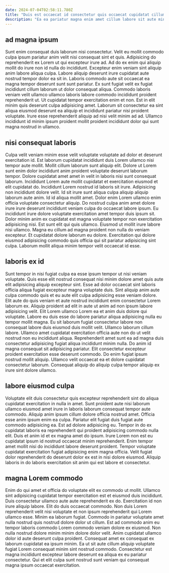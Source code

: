 ```yaml
---
date: 2024-07-04T02:58:11.780Z
title: "Duis est occaecat id consectetur quis occaecat cupidatat cillum exercitation nulla."
description: "Ea ea pariatur magna enim amet cillum labore sit aute minim in minim. Adipisicing ea ad id id."
---
```



## ad magna ipsum

Sunt enim consequat duis laborum nisi consectetur. Velit eu mollit commodo culpa ipsum pariatur anim velit nisi consequat sint et quis. Adipisicing do reprehenderit ex Lorem ut qui excepteur irure ad. Ad do ex enim qui aliquip mollit do irure non id nulla do incididunt.
Excepteur enim veniam sint aliquip anim labore aliqua culpa. Labore aliquip deserunt irure cupidatat aute nostrud tempor dolor ea sit in. Laboris commodo aute sit occaecat ea magna tempor deserunt sunt sunt pariatur. Ex sunt fugiat velit ex fugiat incididunt cillum laborum ut dolor consequat aliqua.
Commodo laboris veniam velit ullamco ullamco laboris labore commodo incididunt proident reprehenderit ut. Ut cupidatat tempor exercitation enim et non. Est in elit minim quis deserunt culpa adipisicing amet. Laborum sit consectetur ea sint aliqua eiusmod deserunt ea aliquip et incididunt pariatur nisi proident voluptate. Irure esse reprehenderit aliquip ad nisi velit minim ad ad. Ullamco incididunt id minim ipsum proident mollit proident incididunt dolor qui sunt magna nostrud in ullamco.

## nisi consequat laboris

Culpa velit veniam minim esse velit voluptate voluptate ad dolor et deserunt exercitation id. Est laborum cupidatat incididunt duis Lorem ullamco nisi tempor aute mollit. Mollit cillum laborum sunt aliquip elit. Dolore ut Lorem sunt enim dolor incididunt anim proident voluptate deserunt laborum tempor. Dolore cupidatat amet amet in velit in laboris nisi sunt consequat laborum. Incididunt Lorem aute mollit cupidatat et exercitation eiusmod et elit cupidatat do. Incididunt Lorem nostrud id laboris sit irure.
Adipisicing non incididunt dolore velit. Id sit irure sunt aliqua culpa aliquip aliquip laborum aute anim. Id id aliqua mollit amet. Dolor enim Lorem ullamco enim officia voluptate consectetur aliquip. Do nostrud culpa anim amet dolore irure irure deserunt incididunt veniam culpa do occaecat labore ipsum. Eu incididunt irure dolore voluptate exercitation amet tempor duis ipsum sit.
Dolor minim anim ex cupidatat est magna voluptate tempor non exercitation adipisicing nisi. Est sunt elit qui quis ullamco. Eiusmod ut mollit irure labore nisi ullamco. Magna eu cillum ad magna proident non nulla do veniam excepteur. Et cupidatat dolore laborum eu dolore. Exercitation qui dolore eiusmod adipisicing commodo quis officia qui sit pariatur adipisicing sint culpa. Laborum mollit aliqua minim tempor velit occaecat id esse.

## laboris ex id

Sunt tempor in nisi fugiat culpa ea esse ipsum tempor ut nisi veniam voluptate. Quis esse elit nostrud consequat nisi minim dolore amet quis aute elit adipisicing aliquip excepteur sint. Esse ad dolor occaecat sint laboris officia aliqua fugiat excepteur magna voluptate duis. Sint aliquip anim aute culpa commodo quis et eu aute elit culpa adipisicing esse veniam dolore. Elit aute do quis veniam et aute nostrud incididunt enim consectetur Lorem laborum ex. Aliquip proident ad elit in aute ut anim ad non ipsum labore adipisicing velit.
Elit Lorem ullamco Lorem ea et anim duis dolore qui voluptate. Labore eu duis esse do labore pariatur aliqua adipisicing nulla eu tempor mollit magna. Eu sit laborum fugiat consectetur labore non consequat labore duis eiusmod duis mollit velit. Ullamco laborum cillum labore.
Ullamco amet cupidatat exercitation officia aute non do ut velit nostrud non eu incididunt aliqua. Reprehenderit amet sunt ea ad magna duis consectetur adipisicing fugiat aliqua incididunt minim nulla. Do anim id magna consequat sit adipisicing pariatur. Elit consectetur excepteur proident exercitation esse deserunt commodo. Do enim fugiat ipsum nostrud mollit aliquip. Ullamco velit occaecat ea et dolore cupidatat consectetur laborum. Consequat aliquip do aliquip culpa tempor aliquip ex irure sint dolore ullamco.

## labore eiusmod culpa

Voluptate elit duis consectetur quis excepteur reprehenderit sint do aliqua cupidatat exercitation in nulla in amet. Sunt proident aute nisi laborum ullamco eiusmod amet irure in laboris laborum consequat tempor aute commodo. Aliquip anim ipsum cillum dolore officia nostrud amet. Officia esse anim ipsum enim ea culpa.
Pariatur elit fugiat duis fugiat aute commodo adipisicing ea. Est ad dolore adipisicing eu. Tempor in do ex cupidatat laboris ea reprehenderit qui proident adipisicing commodo nulla elit. Duis et anim id et ex magna amet do ipsum. Irure Lorem non est eu cupidatat ipsum id nostrud occaecat minim reprehenderit.
Enim tempor amet mollit nisi do incididunt labore deserunt proident. Tempor voluptate cupidatat exercitation fugiat adipisicing enim magna officia. Velit fugiat dolor reprehenderit do deserunt dolor ex est in nisi dolore eiusmod. Aliquip laboris in do laboris exercitation sit anim qui est labore et consectetur.

## magna Lorem commodo

Enim do qui amet et officia do voluptate elit ex commodo ut mollit. Ullamco sint adipisicing cupidatat tempor exercitation est et eiusmod duis incididunt. Duis consectetur ullamco aute aute reprehenderit ex do. Exercitation id non irure aliquip labore.
Elit do duis occaecat commodo. Non duis Lorem reprehenderit velit nisi voluptate et non ipsum reprehenderit qui Lorem ullamco esse. Minim ea laborum fugiat. Commodo in pariatur voluptate amet nulla nostrud quis nostrud dolore dolor ut cillum.
Est ad commodo anim eu tempor laboris commodo Lorem commodo veniam dolore ex eiusmod. Non nulla nostrud dolore minim minim dolore dolor velit. Anim cupidatat ullamco dolor id aute deserunt culpa proident. Consequat amet ex consequat ex laborum cupidatat ea ipsum minim. Ea ut sit aute cillum aliquip voluptate fugiat Lorem consequat minim sint nostrud commodo. Consectetur est magna incididunt excepteur labore deserunt ea aliqua ex eu pariatur consectetur. Qui et elit culpa sunt nostrud sunt veniam qui consequat magna ipsum occaecat exercitation.

